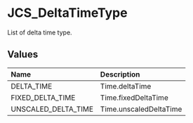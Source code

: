 # JCS_DeltaTimeType

List of delta time type.

## Values

| Name                | Description            |
|:--------------------|:-----------------------|
| DELTA_TIME          | Time.deltaTime         |
| FIXED_DELTA_TIME    | Time.fixedDeltaTime    |
| UNSCALED_DELTA_TIME | Time.unscaledDeltaTime |

